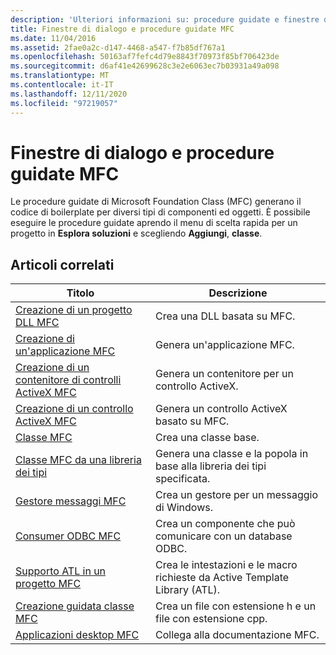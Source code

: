 ```yaml
---
description: 'Ulteriori informazioni su: procedure guidate e finestre di dialogo MFC'
title: Finestre di dialogo e procedure guidate MFC
ms.date: 11/04/2016
ms.assetid: 2fae0a2c-d147-4468-a547-f7b85df767a1
ms.openlocfilehash: 50163af7fefc4d79e8843f70973f85bf706423de
ms.sourcegitcommit: d6af41e42699628c3e2e6063ec7b03931a49a098
ms.translationtype: MT
ms.contentlocale: it-IT
ms.lasthandoff: 12/11/2020
ms.locfileid: "97219057"
---
```

# <a name="mfc-wizards-and-dialog-boxes"></a>Finestre di dialogo e procedure guidate MFC

Le procedure guidate di Microsoft Foundation Class (MFC) generano il codice di boilerplate per diversi tipi di componenti ed oggetti. È possibile eseguire le procedure guidate aprendo il menu di scelta rapida per un progetto in **Esplora soluzioni** e scegliendo **Aggiungi**, **classe**.

## <a name="related-articles"></a>Articoli correlati

|Titolo|Descrizione|
|-----------|-----------------|
|[Creazione di un progetto DLL MFC](../../mfc/reference/creating-an-mfc-dll-project.md)|Crea una DLL basata su MFC.|
|[Creazione di un'applicazione MFC](../../mfc/reference/creating-an-mfc-application.md)|Genera un'applicazione MFC.|
|[Creazione di un contenitore di controlli ActiveX MFC](../../mfc/reference/creating-an-mfc-activex-control-container.md)|Genera un contenitore per un controllo ActiveX.|
|[Creazione di un controllo ActiveX MFC](../../mfc/reference/creating-an-mfc-activex-control.md)|Genera un controllo ActiveX basato su MFC.|
|[Classe MFC](../../mfc/reference/adding-an-mfc-class.md)|Crea una classe base.|
|[Classe MFC da una libreria dei tipi](../../mfc/reference/adding-an-mfc-class-from-a-type-library.md)|Genera una classe e la popola in base alla libreria dei tipi specificata.|
|[Gestore messaggi MFC](../../mfc/reference/adding-an-mfc-message-handler.md)|Crea un gestore per un messaggio di Windows.|
|[Consumer ODBC MFC](../../mfc/reference/adding-an-mfc-odbc-consumer.md)|Crea un componente che può comunicare con un database ODBC.|
|[Supporto ATL in un progetto MFC](../../mfc/reference/adding-atl-support-to-your-mfc-project.md)|Crea le intestazioni e le macro richieste da Active Template Library (ATL).|
|[Creazione guidata classe MFC](../../mfc/reference/mfc-class-wizard.md)|Crea un file con estensione h e un file con estensione cpp.|
|[Applicazioni desktop MFC](../../mfc/mfc-desktop-applications.md)|Collega alla documentazione MFC.|
